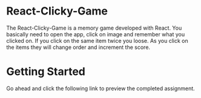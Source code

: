 # React-Clicky-Game

The React-Clicky-Game is a memory game developed with React. You basically need to open the app, click on image and remember what you clicked on. If you click on the same item twice you loose.  As you click on the items they will change order and increment the score. 

# Getting Started



Go ahead and click the following link to preview the completed assignment.
